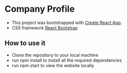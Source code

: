 # Company Profile

- This project was bootstrapped with [Create React App](https://github.com/facebook/create-react-app).
- CSS framework [React Bootstrap](https://react-bootstrap.netlify.app/)

## How to use it
- Clone the repository to your local machine
- run npm install to install all the required dependencies
- run npm start to view the website locally

